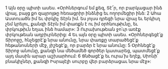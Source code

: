 1 Այն օրը պիտի ասես.
«Օրհներգում եմ քեզ, Տէ՜ր,
որ բարկացար ինձ վրայ,
բայց քո զայրոյթը հեռացրիր ինձնից եւ ողորմեցիր ինձ:
2 Ահա Աստուածն իմ եւ փրկիչ Տէրն իմ.
ես յոյսս դրեցի նրա վրայ
եւ երկիւղ չեմ կրելու,
քանզի Տէրն իմ փառքն է ու իմ օրհնութիւնը,
եւ փրկութիւն եղաւ ինձ համար»:
3 Ուրախութեան ջո՛ւր առէք փրկութեան աղբիւրներից:
4 Եւ այն օրը պիտի ասես.
«Օրհներգեցէ՛ք Տիրոջը,
հնչեցրէ՛ք նրա անունը,
նրա փառքը տարածեցէ՛ք հեթանոսների մէջ,
յիշեցէ՛ք, որ բարձր է նրա անունը:
5 Օրհնեցէ՛ք Տիրոջ անունը, քանզի նա մեծամեծ գործեր կատարեց,
պատմեցէ՛ք այդ մասին արար աշխարհում:
6 Ցնծացէ՛ք եւ ուրա՛խ եղէք, Սիոնի՛ բնակիչներ,
քանզի Իսրայէլի սուրբը վեր բարձրացաւ նրա մէջ»:

